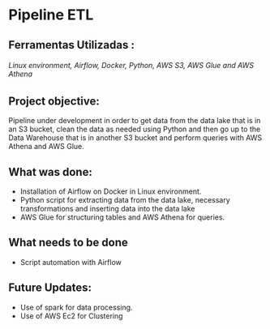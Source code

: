 # Pipeline ETL

## Ferramentas Utilizadas :

###### Linux environment, Airflow, Docker, Python, AWS S3, AWS Glue and AWS Athena

## Project objective:
Pipeline under development in order to get data from the data lake that is in an S3 bucket, clean the data as needed using Python and then go up to the Data Warehouse that is in another S3 bucket and perform queries with AWS Athena and AWS Glue.

## What was done: 
- Installation of Airflow on Docker in Linux environment.
- Python script for extracting data from the data lake, necessary transformations and inserting data into the data lake
- AWS Glue for structuring tables and AWS Athena for queries.

## What needs to be done
- Script automation with Airflow

## Future Updates:
- Use of spark for data processing.
- Use of AWS Ec2 for Clustering


